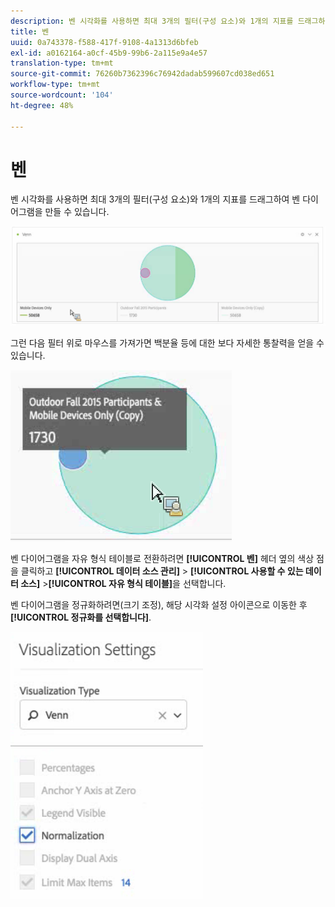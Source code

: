 ```yaml
---
description: 벤 시각화를 사용하면 최대 3개의 필터(구성 요소)와 1개의 지표를 드래그하여 벤 다이어그램을 만들 수 있습니다.
title: 벤
uuid: 0a743378-f588-417f-9108-4a1313d6bfeb
exl-id: a0162164-a0cf-45b9-99b6-2a115e9a4e57
translation-type: tm+mt
source-git-commit: 76260b7362396c76942dadab599607cd038ed651
workflow-type: tm+mt
source-wordcount: '104'
ht-degree: 48%

---
```


# 벤

벤 시각화를 사용하면 최대 3개의 필터(구성 요소)와 1개의 지표를 드래그하여 벤 다이어그램을 만들 수 있습니다.

![](assets/venn.png)

그런 다음 필터 위로 마우스를 가져가면 백분율 등에 대한 보다 자세한 통찰력을 얻을 수 있습니다.

![](assets/venn_hover.png)

벤 다이어그램을 자유 형식 테이블로 전환하려면 **[!UICONTROL 벤]** 헤더 옆의 색상 점을 클릭하고 **[!UICONTROL 데이터 소스 관리]** > **[!UICONTROL 사용할 수 있는 데이터 소스]** >**[!UICONTROL 자유 형식 테이블]**&#x200B;을 선택합니다.

벤 다이어그램을 정규화하려면(크기 조정), 해당 시각화 설정 아이콘으로 이동한 후 **[!UICONTROL 정규화를 선택합니다]**.

![](assets/normalization.png)
